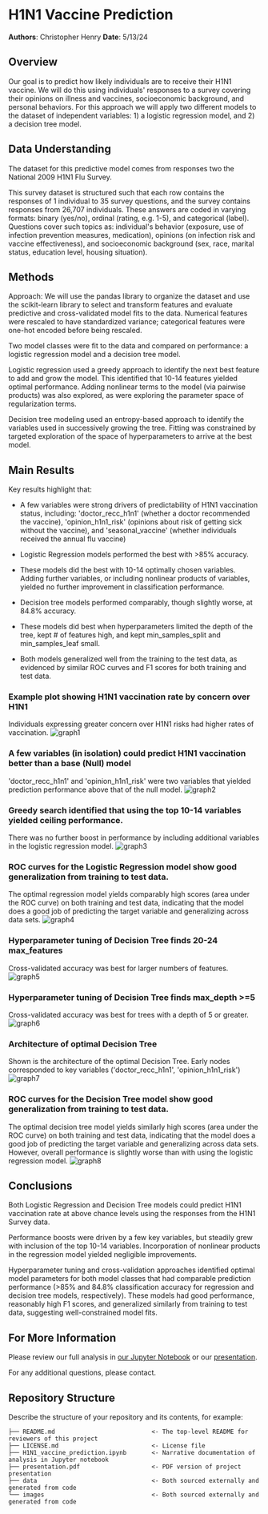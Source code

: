 # H1N1 Vaccine Prediction

**Authors**: Christopher Henry
**Date**: 5/13/24

## Overview

Our goal is to predict how likely individuals are to receive their H1N1 vaccine. We will do this using individuals' responses to a survey covering their opinions on illness and vaccines, socioeconomic background, and personal behaviors. For this approach we will apply two different models to the dataset of independent variables: 1) a logistic regression model, and 2) a decision tree model.


## Data Understanding

The dataset for this predictive model comes from responses two the National 2009 H1N1 Flu Survey.

This survey dataset is structured such that each row contains the responses of 1 individual to 35 survey questions, and the survey contains responses from 26,707 individuals. These answers are coded in varying formats: binary (yes/no), ordinal (rating, e.g. 1-5), and categorical (label). Questions cover such topics as: individual's behavior (exposure, use of infection prevention measures, medication), opinions (on infection risk and vaccine effectiveness), and socioeconomic background (sex, race, marital status, education level, housing situation).


## Methods

Approach: We will use the pandas library to organize the dataset and use the scikit-learn library to select and transform features and evaluate predictive and cross-validated model fits to the data. Numerical features were rescaled to have standardized variance; categorical features were one-hot encoded before being rescaled.

Two model classes were fit to the data and compared on performance: a logistic regression model and a decision tree model.

Logistic regression used a greedy approach to identify the next best feature to add and grow the model. This identified that 10-14 features yielded optimal performance. Adding nonlinear terms to the model (via pairwise products) was also explored, as were exploring the parameter space of regularization terms.

Decision tree modeling used an entropy-based approach to identify the variables used in successively growing the tree. Fitting was constrained by targeted exploration of the space of hyperparameters to arrive at the best model.


## Main Results

Key results highlight that:

* A few variables were strong drivers of predictability of H1N1 vaccination status, including: 'doctor_recc_h1n1' (whether a doctor recommended the vaccine), 'opinion_h1n1_risk' (opinions about risk of getting sick without the vaccine), and 'seasonal_vaccine' (whether individuals received the annual flu vaccine)

* Logistic Regression models performed the best with >85% accuracy.
* These models did the best with 10-14 optimally chosen variables. Adding further variables, or including nonlinear products of variables, yielded no further improvement in classification performance.

* Decision tree models performed comparably, though slightly worse, at 84.8% accuracy.
* These models did best when hyperparameters limited the depth of the tree, kept # of features high, and kept min_samples_split and min_samples_leaf small.


* Both models generalized well from the training to the test data, as evidenced by similar ROC curves and F1 scores for both training and test data.



### Example plot showing H1N1 vaccination rate by concern over H1N1

Individuals expressing greater concern over H1N1 risks had higher rates of vaccination.
![graph1](./images/h1n1_concern_plot.jpg)

### A few variables (in isolation) could predict H1N1 vaccination better than a base (Null) model

'doctor_recc_h1n1' and 'opinion_h1n1_risk' were two variables that yielded prediction performance above that of the null model.
![graph2](./images/accuracy_singlevariableBASE.jpg)

### Greedy search identified that using the top 10-14 variables yielded ceiling performance.

There was no further boost in performance by including additional variables in the logistic regression model.
![graph3](./images/cumulative_accuracy_withNvariables.jpg)

### ROC curves for the Logistic Regression model show good generalization from training to test data.

The optimal regression model yields comparably high scores (area under the ROC curve) on both training and test data, indicating that the model does a good job of predicting the target variable and generalizing across data sets.
![graph4](./images/logistic_roc_traintest.jpg)

### Hyperparameter tuning of Decision Tree finds 20-24 max_features

Cross-validated accuracy was best for larger numbers of features.
![graph5](./images/decision_tree_max_features.jpg)

### Hyperparameter tuning of Decision Tree finds max_depth >=5

Cross-validated accuracy was best for trees with a depth of 5 or greater.
![graph6](./images/decision_tree_max_depth.jpg)

### Architecture of optimal Decision Tree

Shown is the architecture of the optimal Decision Tree. Early nodes corresponded to key variables ('doctor_recc_h1n1', 'opinion_h1n1_risk')
![graph7](./images/decision_tree_final.jpg)

### ROC curves for the Decision Tree model show good generalization from training to test data.

The optimal decision tree model yields similarly high scores (area under the ROC curve) on both training and test data, indicating that the model does a good job of predicting the target variable and generalizing across data sets. However, overall performance is slightly worse than with using the logistic regression model.
![graph8](./images/decisiontree_roc_traintest.jpg)



## Conclusions

Both Logistic Regression and Decision Tree models could predict H1N1 vaccination rate at above chance levels using the responses from the H1N1 Survey data.

Performance boosts were driven by a few key variables, but steadily grew with inclusion of the top 10-14 variables. Incorporation of nonlinear products in the regression model yielded negligible improvements.

Hyperparameter tuning and cross-validation approaches identified optimal model parameters for both model classes that had comparable prediction performance (>85% and 84.8% classification accuracy for regression and decision tree models, respectively). These models had good performance, reasonably high F1 scores, and generalized similarly from training to test data, suggesting well-constrained model fits.


## For More Information

Please review our full analysis in [our Jupyter Notebook](./H1N1_vaccine_prediction.ipynb) or our [presentation](./presentation.pdf).

For any additional questions, please contact.

## Repository Structure

Describe the structure of your repository and its contents, for example:

```
├── README.md                           <- The top-level README for reviewers of this project
├── LICENSE.md                          <- License file 
├── H1N1_vaccine_prediction.ipynb       <- Narrative documentation of analysis in Jupyter notebook
├── presentation.pdf                    <- PDF version of project presentation
├── data                                <- Both sourced externally and generated from code
└── images                              <- Both sourced externally and generated from code
```
